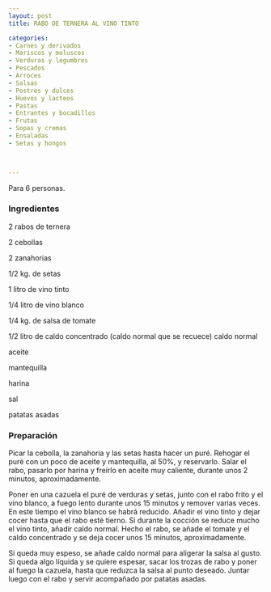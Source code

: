 ```yaml
---
layout: post
title: RABO DE TERNERA AL VINO TINTO

categories:
- Carnes y derivados
- Mariscos y moluscos
- Verduras y legumbres
- Pescados
- Arroces
- Salsas
- Postres y dulces
- Huevos y lacteos
- Pastas
- Entrantes y bocadillos
- Frutas
- Sopas y cremas
- Ensaladas
- Setas y hongos
 


---
```


Para 6 personas.

<h3>Ingredientes</h3>

2 rabos de ternera

2 cebollas

2 zanahorias

1/2 kg. de setas

1 litro de vino tinto

1/4 litro de vino blanco

1/4 kg. de salsa de tomate

1/2 litro de caldo concentrado (caldo normal que se recuece) caldo normal

aceite

mantequilla

harina

sal

patatas asadas

<h3>Preparación</h3>

Picar la cebolla, la zanahoria y las setas hasta hacer un puré. Rehogar el puré con un poco de aceite y mantequilla, al 50%, y reservarlo. Salar el rabo, pasarlo por harina y freírlo en aceite muy caliente, durante unos 2 minutos, aproximadamente.

Poner en una cazuela el puré de verduras y setas, junto con el rabo frito y el vino blanco, a fuego lento durante unos 15 minutos y remover varias veces. En este tiempo el vino blanco se habrá reducido. Añadir el vino tinto y dejar cocer hasta que el rabo esté tierno. Si durante la cocción se reduce mucho el vino tinto, añadir caldo normal. Hecho el rabo, se añade el tomate y el caldo concentrado y se deja cocer unos 15 minutos, aproximadamente.

Si queda muy espeso, se añade caldo normal para aligerar la salsa al gusto. Si queda algo líquida y se quiere espesar, sacar los trozas de rabo y poner al fuego la cazuela, hasta que reduzca la salsa al punto deseado. Juntar luego con el rabo y servir acompañado por patatas asadas.

